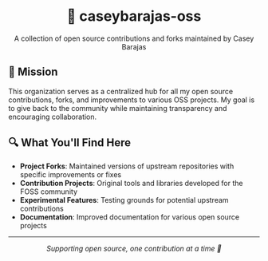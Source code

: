 <p align="center">
  <h1 align="center">🌟 caseybarajas-oss</h1>
  <p align="center">A collection of open source contributions and forks maintained by Casey Barajas</p>
</p>

## 🎯 Mission
This organization serves as a centralized hub for all my open source contributions, forks, and improvements to various OSS projects. My goal is to give back to the community while maintaining transparency and encouraging collaboration.

## 🔍 What You'll Find Here
- **Project Forks**: Maintained versions of upstream repositories with specific improvements or fixes
- **Contribution Projects**: Original tools and libraries developed for the FOSS community
- **Experimental Features**: Testing grounds for potential upstream contributions
- **Documentation**: Improved documentation for various open source projects
---
<p align="center">
  <i>Supporting open source, one contribution at a time 🌱</i>
</p>
